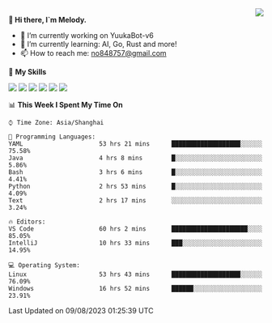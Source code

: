 <a href="#">
  <img align="right" src="https://github-readme-stats.vercel.app/api?username=melodyyuuka&count_private=true&show_icons=true" />
</a>

**👋 Hi there, I`m Melody.**

- 🔭 I’m currently working on YuukaBot-v6
- 🌱 I’m currently learning: AI, Go, Rust and more!
- 📫 How to reach me: no848757@gmail.com

🌟 **My Skills** 

![](https://img.shields.io/badge/-Python-3e74a2?style=flat-square&logo=Python&logoColor=fff)
![](https://img.shields.io/badge/-Java-007396?style=flat-square&logo=OpenJDK&logoColor=fff)
![](https://img.shields.io/badge/-Node.js-339933?style=flat-square&logo=Node.js&logoColor=fff)
![](https://img.shields.io/badge/-Git-f05032?style=flat-square&logo=git&logoColor=fff)
![](https://img.shields.io/badge/-PostgreSQL-4169e1?style=flat-square&logo=PostgreSQL&logoColor=fff)
![](https://img.shields.io/badge/-VSCode-007acc?style=flat-square&logo=Visual-Studio-Code&logoColor=fff)


<!--START_SECTION:waka-->
📊 **This Week I Spent My Time On** 

```text
⌚︎ Time Zone: Asia/Shanghai

💬 Programming Languages: 
YAML                     53 hrs 21 mins      ███████████████████░░░░░░   75.58% 
Java                     4 hrs 8 mins        █░░░░░░░░░░░░░░░░░░░░░░░░   5.86% 
Bash                     3 hrs 6 mins        █░░░░░░░░░░░░░░░░░░░░░░░░   4.41% 
Python                   2 hrs 53 mins       █░░░░░░░░░░░░░░░░░░░░░░░░   4.09% 
Text                     2 hrs 17 mins       ░░░░░░░░░░░░░░░░░░░░░░░░░   3.24%

🔥 Editors: 
VS Code                  60 hrs 2 mins       █████████████████████░░░░   85.05% 
IntelliJ                 10 hrs 33 mins      ███░░░░░░░░░░░░░░░░░░░░░░   14.95%

💻 Operating System: 
Linux                    53 hrs 43 mins      ███████████████████░░░░░░   76.09% 
Windows                  16 hrs 52 mins      ██████░░░░░░░░░░░░░░░░░░░   23.91%

```


 Last Updated on 09/08/2023 01:25:39 UTC
<!--END_SECTION:waka-->
